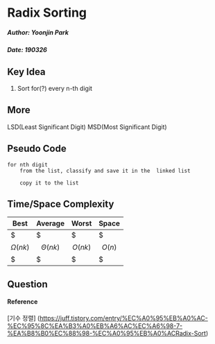 # Radix Sorting
##### Author: Yoonjin Park
##### Date: 190326

## Key Idea
1) Sort for(?) every n-th digit

## More
LSD(Least Significant Digit)
MSD(Most Significant Digit)

## Pseudo Code
```
for nth digit
	from the list, classify and save it in the  linked list
	
	copy it to the list  

```
## Time/Space Complexity
| Best | Average | Worst | Space 
|--------|--------|--------|--------|
| $$$\Omega(nk)$$$ |$$$\Theta(nk)$$$| $$$O(nk)$$$|$$$O(n)$$$|

## Question

#### Reference
[기수 정렬]
(https://juff.tistory.com/entry/%EC%A0%95%EB%A0%AC-%EC%95%8C%EA%B3%A0%EB%A6%AC%EC%A6%98-7-%EA%B8%B0%EC%88%98-%EC%A0%95%EB%A0%ACRadix-Sort)